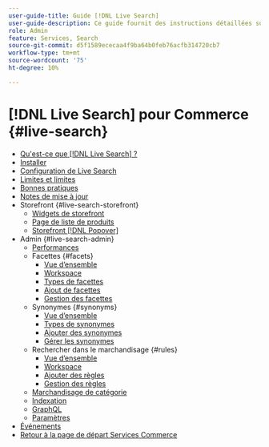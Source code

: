 ```yaml
---
user-guide-title: Guide [!DNL Live Search]
user-guide-description: Ce guide fournit des instructions détaillées sur l’utilisation  [!DNL Live Search]  à partir d’Adobe Commerce.
role: Admin
feature: Services, Search
source-git-commit: d5f1589ececaa4f9ba64b0feb76acfb314720cb7
workflow-type: tm+mt
source-wordcount: '75'
ht-degree: 10%

---
```


# [!DNL Live Search] pour Commerce {#live-search}

- [Qu&#39;est-ce que  [!DNL Live Search] ?](overview.md)
- [Installer](install.md)
- [Configuration de Live Search](workspace.md)
- [Limites et limites](boundaries-limits.md)
- [Bonnes pratiques](best-practice.md)
- [Notes de mise à jour](release-notes.md)
- Storefront {#live-search-storefront}
   - [Widgets de storefront](storefront-widgets.md)
   - [Page de liste de produits](plp-styling.md)
   - [Storefront  [!DNL Popover]](storefront-popover.md)
- Admin {#live-search-admin}
   - [Performances](performance.md)
   - Facettes {#facets}
      - [Vue d’ensemble](facets.md)
      - [Workspace](faceting-workspace.md)
      - [Types de facettes](facets-type.md)
      - [Ajout de facettes](facets-add.md)
      - [Gestion des facettes](facets-manage.md)
   - Synonymes {#synonyms}
      - [Vue d’ensemble](synonyms.md)
      - [Types de synonymes](synonyms-type.md)
      - [Ajouter des synonymes](synonyms-add.md)
      - [Gérer les synonymes](synonyms-manage.md)
   - Rechercher dans le marchandisage {#rules}
      - [Vue d’ensemble](rules.md)
      - [Workspace](rules-workspace.md)
      - [Ajouter des règles](rules-add.md)
      - [Gestion des règles](rules-manage.md)
   - [Marchandisage de catégorie](category-merch.md)
   - [Indexation](indexing.md)
   - [GraphQL](graphql.md)
   - [Paramètres](settings.md)
- [Événements](events.md)
- [Retour à la page de départ Services Commerce](https://experienceleague.adobe.com/docs/commerce/user-guides/home.html?lang=fr)